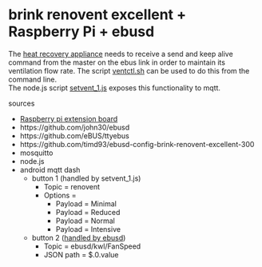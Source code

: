 # brink renovent excellent + Raspberry Pi + ebusd</br>
<p>The <a href="https://www.thermad-brink.be/nl-BE/renovent-excellent/9/25/">heat recovery appliance</a> needs to receive a send and keep alive command from the master on the ebus link in order to maintain its ventilation flow rate.  The script <ins>ventctl.sh</ins> can be used to do this from the command line.<br />
The node.js script <ins>setvent_1.js</ins> exposes this functionality to mqtt.</p>
<p>sources
<ul>
	<li><a href="https://forum.fhem.de/index.php/topic,84636.0.html">Raspberry pi extension board</a></li>
	<li>https://github.com/john30/ebusd</li>
	<li>https://github.com/eBUS/ttyebus</li>
	<li>https://github.com/timd93/ebusd-config-brink-renovent-excellent-300</li>
	<li>mosquitto</li>
	<li>node.js</li>
	<li>android mqtt dash
	<ul>
		<li>button 1 (handled by setvent_1.js)
		<ul>
			<li>Topic = renovent</li>
			<li>Options =
			<ul>
				<li>Payload = Minimal</li>
				<li>Payload = Reduced</li>
				<li>Payload = Normal</li>
				<li>Payload = Intensive</li>
			</ul></li>    
		</ul></li>
		<li>button 2 (<a href="https://github.com/john30/ebusd/wiki/3.3.-MQTT-client">handled by ebusd</a>)
		<ul>
			<li>Topic = ebusd/kwl/FanSpeed</li>
			<li>JSON path = $.0.value</li>
		</ul></li>
	</ul></li>
</ul></p>
